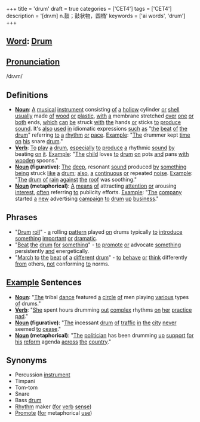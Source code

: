 +++
title = 'drum'
draft = true
categories = ['CET4']
tags = ['CET4']
description = '[drʌm] n.鼓；鼓状物，圆桶'
keywords = ['ai words', 'drum']
+++

## [Word](/en/post/word/): [Drum](/en/post/drum/)

## [Pronunciation](/en/post/pronunciation/)
/drʌm/

## Definitions
- **[Noun](/en/post/noun/)**: [A](/en/post/a/) [musical](/en/post/musical/) [instrument](/en/post/instrument/) consisting [of](/en/post/of/) [a](/en/post/a/) [hollow](/en/post/hollow/) cylinder [or](/en/post/or/) [shell](/en/post/shell/) [usually](/en/post/usually/) made [of](/en/post/of/) [wood](/en/post/wood/) [or](/en/post/or/) [plastic](/en/post/plastic/), [with](/en/post/with/) [a](/en/post/a/) membrane stretched [over](/en/post/over/) [one](/en/post/one/) [or](/en/post/or/) [both](/en/post/both/) ends, [which](/en/post/which/) [can](/en/post/can/) [be](/en/post/be/) struck [with](/en/post/with/) [the](/en/post/the/) hands [or](/en/post/or/) sticks [to](/en/post/to/) [produce](/en/post/produce/) [sound](/en/post/sound/). It's [also](/en/post/also/) [used](/en/post/used/) [in](/en/post/in/) idiomatic expressions [such](/en/post/such/) [as](/en/post/as/) "[the](/en/post/the/) [beat](/en/post/beat/) [of](/en/post/of/) [the](/en/post/the/) [drum](/en/post/drum/)" referring [to](/en/post/to/) [a](/en/post/a/) [rhythm](/en/post/rhythm/) [or](/en/post/or/) [pace](/en/post/pace/). [Example](/en/post/example/): "[The](/en/post/the/) drummer kept [time](/en/post/time/) [on](/en/post/on/) [his](/en/post/his/) snare [drum](/en/post/drum/)."
- **[Verb](/en/post/verb/)**: [To](/en/post/to/) [play](/en/post/play/) [a](/en/post/a/) [drum](/en/post/drum/), [especially](/en/post/especially/) [to](/en/post/to/) [produce](/en/post/produce/) [a](/en/post/a/) rhythmic [sound](/en/post/sound/) [by](/en/post/by/) beating [on](/en/post/on/) [it](/en/post/it/). [Example](/en/post/example/): "[The](/en/post/the/) [child](/en/post/child/) loves [to](/en/post/to/) [drum](/en/post/drum/) [on](/en/post/on/) pots [and](/en/post/and/) pans [with](/en/post/with/) [wooden](/en/post/wooden/) spoons."
- **[Noun](/en/post/noun/) (figurative)**: [The](/en/post/the/) [deep](/en/post/deep/), resonant [sound](/en/post/sound/) produced [by](/en/post/by/) [something](/en/post/something/) [being](/en/post/being/) struck [like](/en/post/like/) [a](/en/post/a/) [drum](/en/post/drum/); [also](/en/post/also/), [a](/en/post/a/) [continuous](/en/post/continuous/) [or](/en/post/or/) repeated [noise](/en/post/noise/). [Example](/en/post/example/): "[The](/en/post/the/) [drum](/en/post/drum/) [of](/en/post/of/) [rain](/en/post/rain/) [against](/en/post/against/) [the](/en/post/the/) [roof](/en/post/roof/) was soothing."
- **[Noun](/en/post/noun/) (metaphorical)**: [A](/en/post/a/) [means](/en/post/means/) [of](/en/post/of/) attracting [attention](/en/post/attention/) [or](/en/post/or/) arousing [interest](/en/post/interest/), [often](/en/post/often/) referring [to](/en/post/to/) publicity efforts. [Example](/en/post/example/): "[The](/en/post/the/) [company](/en/post/company/) started [a](/en/post/a/) [new](/en/post/new/) advertising [campaign](/en/post/campaign/) [to](/en/post/to/) [drum](/en/post/drum/) [up](/en/post/up/) [business](/en/post/business/)."

## Phrases
- "[Drum](/en/post/drum/) [roll](/en/post/roll/)" - [a](/en/post/a/) rolling [pattern](/en/post/pattern/) played [on](/en/post/on/) drums typically [to](/en/post/to/) [introduce](/en/post/introduce/) [something](/en/post/something/) [important](/en/post/important/) [or](/en/post/or/) [dramatic](/en/post/dramatic/).
- "[Beat](/en/post/beat/) [the](/en/post/the/) [drum](/en/post/drum/) [for](/en/post/for/) [something](/en/post/something/)" - [to](/en/post/to/) [promote](/en/post/promote/) [or](/en/post/or/) advocate [something](/en/post/something/) persistently [and](/en/post/and/) energetically.
- "[March](/en/post/march/) [to](/en/post/to/) [the](/en/post/the/) [beat](/en/post/beat/) [of](/en/post/of/) [a](/en/post/a/) [different](/en/post/different/) [drum](/en/post/drum/)" - [to](/en/post/to/) [behave](/en/post/behave/) [or](/en/post/or/) [think](/en/post/think/) differently [from](/en/post/from/) others, [not](/en/post/not/) conforming [to](/en/post/to/) norms.

## [Example](/en/post/example/) Sentences
- **[Noun](/en/post/noun/)**: "[The](/en/post/the/) tribal [dance](/en/post/dance/) featured [a](/en/post/a/) [circle](/en/post/circle/) [of](/en/post/of/) men playing [various](/en/post/various/) types [of](/en/post/of/) drums."
- **[Verb](/en/post/verb/)**: "[She](/en/post/she/) spent hours drumming [out](/en/post/out/) [complex](/en/post/complex/) rhythms [on](/en/post/on/) [her](/en/post/her/) [practice](/en/post/practice/) [pad](/en/post/pad/)."
- **[Noun](/en/post/noun/) (figurative)**: "[The](/en/post/the/) incessant [drum](/en/post/drum/) [of](/en/post/of/) [traffic](/en/post/traffic/) [in](/en/post/in/) [the](/en/post/the/) [city](/en/post/city/) [never](/en/post/never/) seemed [to](/en/post/to/) [cease](/en/post/cease/)."
- **[Noun](/en/post/noun/) (metaphorical)**: "[The](/en/post/the/) [politician](/en/post/politician/) has been drumming [up](/en/post/up/) [support](/en/post/support/) [for](/en/post/for/) [his](/en/post/his/) [reform](/en/post/reform/) agenda [across](/en/post/across/) [the](/en/post/the/) [country](/en/post/country/)."

## Synonyms
- Percussion [instrument](/en/post/instrument/)
- Timpani
- Tom-tom
- Snare
- Bass [drum](/en/post/drum/)
- [Rhythm](/en/post/rhythm/) maker ([for](/en/post/for/) [verb](/en/post/verb/) [sense](/en/post/sense/))
- [Promote](/en/post/promote/) ([for](/en/post/for/) metaphorical [use](/en/post/use/))

